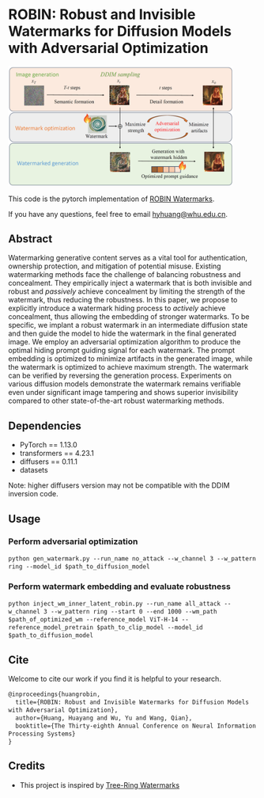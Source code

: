 # ROBIN: Robust and Invisible Watermarks for Diffusion Models with Adversarial Optimization

<img src=imgs/teaser_ROBIN.png  width="90%" height="60%">

This code is the pytorch implementation of [ROBIN Watermarks](https://arxiv.org/abs/2411.03862).

If you have any questions, feel free to email <hyhuang@whu.edu.cn>.

## Abstract
Watermarking generative content serves as a vital tool for authentication, ownership protection, and mitigation of potential misuse. Existing watermarking methods face the challenge of balancing robustness and concealment. They empirically inject a watermark that is both invisible and robust and *passively* achieve concealment by limiting the strength of the watermark, thus reducing the robustness. In this paper, we propose to explicitly introduce a watermark hiding process to *actively* achieve concealment, thus allowing the embedding of stronger watermarks. To be specific, we implant a robust watermark in an intermediate diffusion state and then guide the model to hide the watermark in the final generated image. We employ an adversarial optimization algorithm to produce the optimal hiding prompt guiding signal for each watermark. The prompt embedding is optimized to minimize artifacts in the generated image, while the watermark is optimized to achieve maximum strength. The watermark can be verified by reversing the generation process. Experiments on various diffusion models demonstrate the watermark remains verifiable even under significant image tampering and shows superior invisibility compared to other state-of-the-art robust watermarking methods.



## Dependencies
- PyTorch == 1.13.0
- transformers == 4.23.1
- diffusers == 0.11.1
- datasets

Note: higher diffusers version may not be compatible with the DDIM inversion code.

## Usage

### Perform adversarial optimization
```
python gen_watermark.py --run_name no_attack --w_channel 3 --w_pattern ring --model_id $path_to_diffusion_model
```

### Perform watermark embedding and evaluate robustness
```
python inject_wm_inner_latent_robin.py --run_name all_attack --w_channel 3 --w_pattern ring --start 0 --end 1000 --wm_path $path_of_optimized_wm --reference_model ViT-H-14 --reference_model_pretrain $path_to_clip_model --model_id $path_to_diffusion_model
```

## Cite
Welcome to cite our work if you find it is helpful to your research.
```
@inproceedings{huangrobin,
  title={ROBIN: Robust and Invisible Watermarks for Diffusion Models with Adversarial Optimization},
  author={Huang, Huayang and Wu, Yu and Wang, Qian},
  booktitle={The Thirty-eighth Annual Conference on Neural Information Processing Systems}
}

```

## Credits
- This project is inspired by [Tree-Ring Watermarks](https://github.com/YuxinWenRick/tree-ring-watermark)